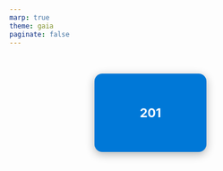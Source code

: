 ```yaml
---
marp: true
theme: gaia
paginate: false
---
```


<!-- _class: dashboard -->
<style scoped>
.dashboard-tiles {
  display: flex;
  flex-wrap: wrap;
  gap: 24px;
  justify-content: center;
  margin-top: 48px;
}
.tile-link {
  display: inline-block;
  width: 200px;
  height: 140px;
  background: #0078D7;
  border-radius: 14px;
  color: #fff !important;
  text-decoration: none;
  font-size: 22px;
  font-weight: 700;
  display: flex;
  align-items: center;
  justify-content: center;
  box-shadow: 0 4px 16px rgba(0,0,0,0.30);
  transition: background 0.2s;
}
.tile-link:hover {
  background: #005a9e;
}
</style>

<div class="dashboard-tiles">
  <a class="tile-link" href="ops/git/201.html">201</a>
</div>
